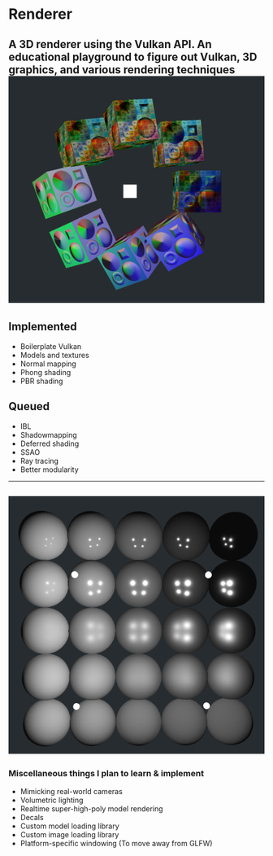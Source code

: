 # Renderer
A 3D renderer using the Vulkan API.
An educational playground to figure out Vulkan, 3D graphics, and various rendering techniques
![](AlbedoLightsAndNormals.PNG)
---
## Implemented
- Boilerplate Vulkan
- Models and textures
- Normal mapping
- Phong shading
- PBR shading

## Queued
- IBL
- Shadowmapping
- Deferred shading
- SSAO
- Ray tracing
- Better modularity
---
![](PBR.PNG)
---
### Miscellaneous things I plan to learn & implement
- Mimicking real-world cameras
- Volumetric lighting
- Realtime super-high-poly model rendering
- Decals
- Custom model loading library
- Custom image loading library
- Platform-specific windowing (To move away from GLFW)


